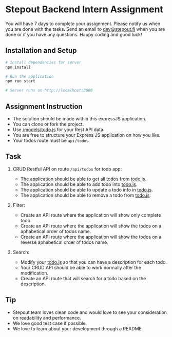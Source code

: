 # Stepout Backend Intern Assignment

You will have 7 days to complete your assignment. Please notify us when you are done with the tasks. Send an email to dev@stepout.fi when you are done or if you have any questions. Happy coding and good luck!

## Installation and Setup


```bash
# Install dependencies for server
npm install

# Run the application
npm run start

# Server runs on http://localhost:3000 
```

## Assignment Instruction

* The solution should be made within this expressJS application.
* You can clone or fork the project. 
* Use [/models/todo.js](./models/todo.js) for your Rest API data.
* You are free to structure your Express JS application on how you like.
* Your todos route must be `api/todos`.

## Task

1. CRUD Restful API on route `/api/todos` for todo app:

    * The application should be able to get all todos from [todo.js](./models/todo.js).
    * The application should be able to add todo into [todo.js](./models/todo.js).
    * The application should be able to update a todo info in [todo.js](./models/todo.js).
    * The application should be able to remove a todo from [todo.js](./models/todo.js).

2. Filter:

    * Create an API route where the application will show only complete todo.
    * Create an API route where the application will show the todos on a aphabetical order of todos name.
    * Create an API route where the application will show the todos on a reverse aphabetical order of todos name. 

3. Search:

    * Modify your [todo.js](./models/todo.js) so that you can have a description for each todo.
    * Your CRUD API should be able to work normally after the modification.
    * Create an API route that will search for a todo based on the description.


## Tip

* Stepout team loves clean code and would love to see your consideration on readability and performance.
* We love good test case if possible.
* We love to learn about your development through a README
